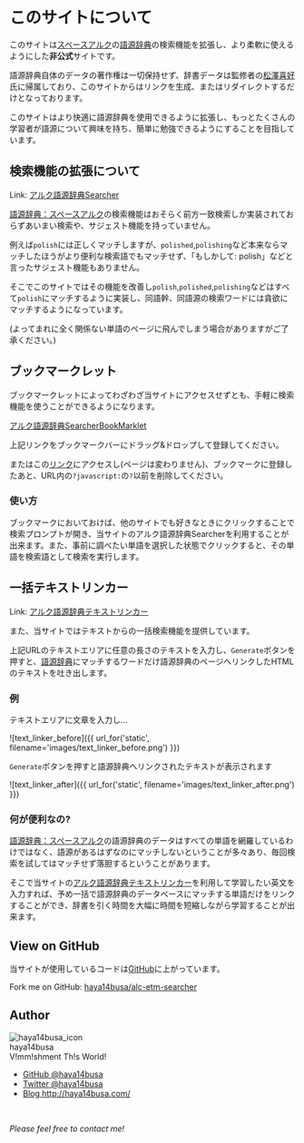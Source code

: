 このサイトについて
==================

このサイトは[スペースアルク](http://www.alc.co.jp/)の[語源辞典](http://home.alc.co.jp/db/owa/etm_sch)の検索機能を拡張し、より柔軟に使えるようにした**非公式**サイトです。


語源辞典自体のデータの著作権は一切保持せず、辞書データは監修者の[松澤喜好](http://www.alc.co.jp/lec-profile/matsuzawa/)氏に帰属しており、このサイトからはリンクを生成、またはリダイレクトするだけとなっております。


このサイトはより快適に語源辞典を使用できるように拡張し、もっとたくさんの学習者が語源について興味を持ち、簡単に勉強できるようにすることを目指しています。


検索機能の拡張について
----------------------

Link: [アルク語源辞典Searcher](http://alc-etm-searcher.herokuapp.com/)

[語源辞典：スペースアルク](http://home.alc.co.jp/db/owa/etm_sch)の検索機能はおそらく前方一致検索しか実装されておらずあいまい検索や、サジェスト機能を持っていません。

例えば`polish`には正しくマッチしますが、`polished`,`polishing`など本来ならマッチしたほうがより便利な検索語でもマッチせず、「もしかして: polish」などと言ったサジェスト機能もありません。


そこでこのサイトではその機能を改善し`polish`,`polished`,`polishing`などはすべて`polish`にマッチするように実装し、同語幹、同語源の検索ワードには貪欲にマッチするようになっています。

(よってまれに全く関係ない単語のページに飛んでしまう場合がありますがご了承ください。)


ブックマークレット
------------------

ブックマークレットによってわざわざ当サイトにアクセスせずとも、手軽に検索機能を使うことができるようになります。

<a href="javascript:(function(){var text=encodeURIComponent(window.getSelection());text=(!text)?encodeURIComponent(window.prompt('アルク語源辞典Searcher')):text;if(text=='null'||text=='')return;URL='http://alc-etm-searcher.herokuapp.com/send_word?search_word='+text;window.open(URL,'_blank');})();">アルク語源辞典SearcherBookMarklet</a>

上記リンクをブックマークバーにドラッグ&ドロップして登録してください。

またはこの<a href="http://alc-etm-searcher.herokuapp.com/about?javascript:(function(){var text=encodeURIComponent(window.getSelection());text=(!text)?encodeURIComponent(window.prompt('アルク語源辞典Searcher')):text;if(text=='null'||text=='')return;URL='http://alc-etm-searcher.herokuapp.com/send_word?search_word='+text;window.open(URL,'_blank');})();">リンク</a>にアクセスし(ページは変わりません)、ブックマークに登録したあと、URL内の`?javascript:`の`?`以前を削除してください。

### 使い方
ブックマークにおいておけば、他のサイトでも好きなときにクリックすることで検索プロンプトが開き、当サイトのアルク語源辞典Searcherを利用することが出来ます。また、事前に調べたい単語を選択した状態でクリックすると、その単語を検索語として検索を実行します。


一括テキストリンカー
--------------------

Link: [アルク語源辞典テキストリンカー](http://alc-etm-searcher.herokuapp.com/text_linker)

また、当サイトではテキストからの一括検索機能を提供しています。

上記URLのテキストエリアに任意の長さのテキストを入力し、`Generate`ボタンを押すと、[語源辞典](http://home.alc.co.jp/db/owa/etm_sch)にマッチするワードだけ語源辞典のページへリンクしたHTMLのテキストを吐き出します。

### 例
テキストエリアに文章を入力し...

![text_linker_before]({{ url_for('static', filename='images/text_linker_before.png') }})

`Generate`ボタンを押すと語源辞典へリンクされたテキストが表示されます

![text_linker_after]({{ url_for('static', filename='images/text_linker_after.png') }})

### 何が便利なの?

[語源辞典：スペースアルク](http://home.alc.co.jp/db/owa/etm_sch)の語源辞典のデータはすべての単語を網羅しているわけではなく、語源があるはずなのにマッチしないということが多々あり、毎回検索を試してはマッチせず落胆するということがあります。

そこで当サイトの[アルク語源辞典テキストリンカー](http://alc-etm-searcher.herokuapp.com/text_linker)を利用して学習したい英文を入力すれば、予め一括で語源辞典のデータベースにマッチする単語だけをリンクすることができ、辞書を引く時間を大幅に時間を短縮しながら学習することが出来ます。


View on GitHub
--------------

当サイトが使用しているコードは[GitHub](https://github.com/)に上がっています。

Fork me on GitHub: [haya14busa/alc-etm-searcher](https://github.com/haya14busa/alc-etm-searcher)


Author
------
<div class="author-card">
  <div class="card-left">
    <img class="icon-image" src="https://0.gravatar.com/avatar/dca89778aa3e6bc49f0e100df1a1a1f0?s=120" alt="haya14busa_icon">
  </div>
  <div class="card-right">
    <div class="name">haya14busa</div>
    <div class="description">V!mm!shment Th!s World!</div>
  </div>
</div><!-- /div.author-card -->

<div class="social-flat">
  <ul>
    <li class="github"><a href="https://github.com/haya14busa">GitHub <span class="bottom-right">@haya14busa</span></a></li>
    <li class="twitter"><a href="https://twitter.com/haya14busa">Twitter <span class="bottom-right">@haya14busa</span></a></li>
    <li class="blog"><a href="http://haya14busa.com/">Blog <span class="bottom-right">http://haya14busa.com/</span></a></li>
  </ul>
</div>
<br>

*Please feel free to contact me!*


